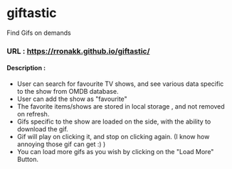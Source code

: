 # giftastic
Find Gifs on demands

### URL : https://rronakk.github.io/giftastic/

#### Description :

- User can search for favourite TV shows, and see various data specific to the show from OMDB database.
- User can add the show as "favourite"
- The favorite items/shows are stored in local storage , and not removed on refresh.
- Gifs specific to the show are loaded on the side, with the ability to download the gif.
- Gif will play on clicking it, and stop on clicking again. (I know how annoying those gif can get :) )
- You can load more gifs as you wish by clicking on the "Load More" Button.